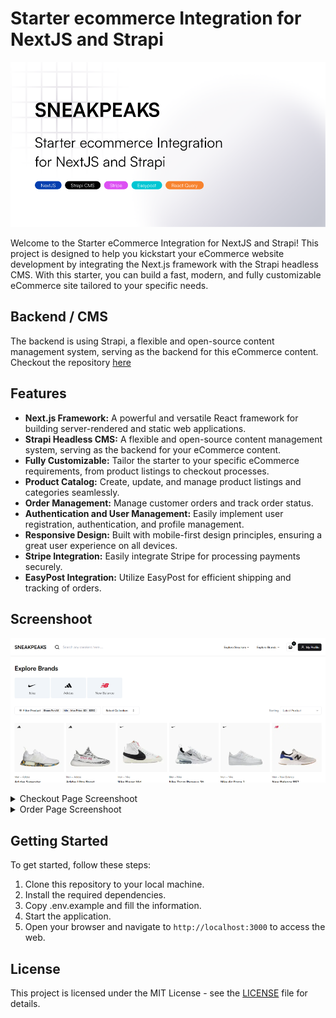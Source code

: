 # Starter ecommerce Integration for NextJS and Strapi

![Cover](/public/github/cover.png)

Welcome to the Starter eCommerce Integration for NextJS and Strapi! This project is designed to help you kickstart your eCommerce website development by integrating the Next.js framework with the Strapi headless CMS. With this starter, you can build a fast, modern, and fully customizable eCommerce site tailored to your specific needs.

## Backend / CMS

The backend is using Strapi, a flexible and open-source content management system, serving as the backend for this eCommerce content.
Checkout the repository [here](https://github.com/JungRama/strapi-ecommerce-cms)

## Features

- **Next.js Framework:** A powerful and versatile React framework for building server-rendered and static web applications.
- **Strapi Headless CMS:** A flexible and open-source content management system, serving as the backend for your eCommerce content.
- **Fully Customizable:** Tailor the starter to your specific eCommerce requirements, from product listings to checkout processes.
- **Product Catalog:** Create, update, and manage product listings and categories seamlessly.
- **Order Management:** Manage customer orders and track order status.
- **Authentication and User Management:** Easily implement user registration, authentication, and profile management.
- **Responsive Design:** Built with mobile-first design principles, ensuring a great user experience on all devices.
- **Stripe Integration:** Easily integrate Stripe for processing payments securely.
- **EasyPost Integration:** Utilize EasyPost for efficient shipping and tracking of orders.

## Screenshoot

![Screenshoot](/public/github/screenshoot-1.png)

<details>
  <summary>Checkout Page Screenshoot</summary>
  ![Screenshoot](/public/github/screenshoot-2.png)
</details>
<details>
  <summary>Order Page Screenshoot</summary>
  ![Screenshoot](/public/github/screenshoot-3.png)
</details>

## Getting Started

To get started, follow these steps:

1. Clone this repository to your local machine.
2. Install the required dependencies.
3. Copy .env.example and fill the information.
4. Start the application.
5. Open your browser and navigate to `http://localhost:3000` to access the web.

## License

This project is licensed under the MIT License - see the [LICENSE](LICENSE) file for details.
